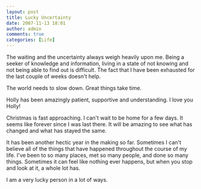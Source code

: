 ```yaml
---
layout: post
title: Lucky Uncertainty
date: 2007-11-13 18:01
author: admin
comments: true
categories: [Life]
---
```

The waiting and the uncertainty always weigh heavily upon me.  Being a seeker of knowledge and information, living in a state of not knowing and not being able to find out is difficult.  The fact that I have been exhausted for the last couple of weeks doesn't help.

The world needs to slow down.  Great things take time.

Holly has been amazingly patient, supportive and understanding.  I love you Holly!

Christmas is fast approaching.  I can't wait to be home for a few days.  It seems like forever since I was last there.  It will be amazing to see what has changed and what has stayed the same.

It has been another hectic year in the making so far.  Sometimes I can't believe all of the things that have happened throughout the course of my life.  I've been to so many places, met so many people, and done so many things.  Sometimes it can feel like nothing ever happens, but when you stop and look at it, a whole lot has.

I am a very lucky person in a lot of ways.
